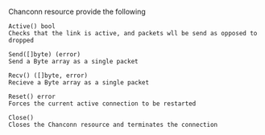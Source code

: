 


Chanconn resource provide the following

	Active() bool
    Checks that the link is active, and packets wll be send as opposed to dropped

	Send([]byte) (error)
    Send a Byte array as a single packet

	Recv() ([]byte, error)
    Recieve a Byte array as a single packet

	Reset() error
    Forces the current active connection to be restarted

	Close()
    Closes the Chanconn resource and terminates the connection